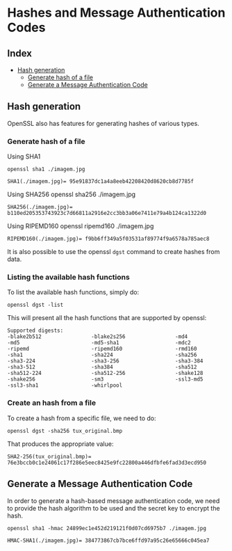 # Hashes and Message Authentication Codes <!-- omit in toc -->

## Index <!-- omit in toc -->


- [Hash generation](#hash-generation)
  - [Generate hash of a file](#generate-hash-of-a-file)
  - [Generate a Message Authentication Code](#generate-a-message-authentication-code)


## Hash generation

OpenSSL also has features for generating hashes of various types.

### Generate hash of a file

Using SHA1

    openssl sha1 ./imagem.jpg 

    SHA1(./imagem.jpg)= 95e91837dc1a4a8eeb42208420d8620cb8d7785f

Using SHA256
    openssl sha256 ./imagem.jpg 

    SHA256(./imagem.jpg)= b110ed205353743923c7d66811a2916e2cc3bb3a06e7411e79a4b124ca1322d0

Using RIPEMD160
    openssl ripemd160 ./imagem.jpg 

    RIPEMD160(./imagem.jpg)= f9bb6ff349a5f03531af89774f9a6578a785aec8

It is also possible to use the openssl `dgst` command to create hashes from data. 

### Listing the available hash functions

To list the available hash functions, simply do:

    openssl dgst -list

This will present all the hash functions that are supported by openssl:

    Supported digests:
    -blake2b512                -blake2s256                -md4
    -md5                       -md5-sha1                  -mdc2
    -ripemd                    -ripemd160                 -rmd160
    -sha1                      -sha224                    -sha256
    -sha3-224                  -sha3-256                  -sha3-384
    -sha3-512                  -sha384                    -sha512
    -sha512-224                -sha512-256                -shake128
    -shake256                  -sm3                       -ssl3-md5
    -ssl3-sha1                 -whirlpool

### Create an hash from a file

To create a hash from a specific file, we need to do:

    openssl dgst -sha256 tux_original.bmp

That produces the appropriate value:

    SHA2-256(tux_original.bmp)= 76e3bccb0c1e24061c17f286e5eec8425e9fc22800a446dfbfe6fad3d3ecd950

## Generate a Message Authentication Code

In order to generate a hash-based message authentication code, we need to provide the hash algorithm to be used and the secret key to encrypt the hash.

    openssl sha1 -hmac 24899ec1e452d219121f0d07cd6975b7 ./imagem.jpg

    HMAC-SHA1(./imagem.jpg)= 384773867cb7bce6ffd97a95c26e65666c045ea7

